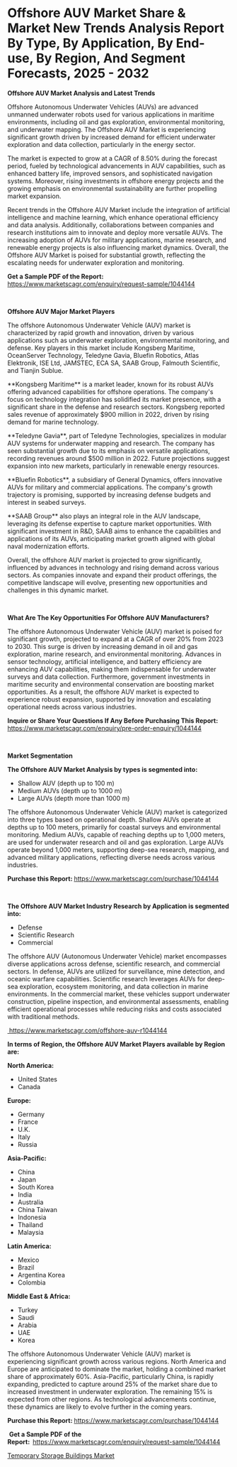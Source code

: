 <p><h1>Offshore AUV Market Share & Market New Trends Analysis Report By Type, By Application, By End-use, By Region, And Segment Forecasts, 2025 - 2032</h1></p><p><strong>Offshore AUV Market Analysis and Latest Trends</strong></p>
<p><p>Offshore Autonomous Underwater Vehicles (AUVs) are advanced unmanned underwater robots used for various applications in maritime environments, including oil and gas exploration, environmental monitoring, and underwater mapping. The Offshore AUV Market is experiencing significant growth driven by increased demand for efficient underwater exploration and data collection, particularly in the energy sector.</p><p>The market is expected to grow at a CAGR of 8.50% during the forecast period, fueled by technological advancements in AUV capabilities, such as enhanced battery life, improved sensors, and sophisticated navigation systems. Moreover, rising investments in offshore energy projects and the growing emphasis on environmental sustainability are further propelling market expansion. </p><p>Recent trends in the Offshore AUV Market include the integration of artificial intelligence and machine learning, which enhance operational efficiency and data analysis. Additionally, collaborations between companies and research institutions aim to innovate and deploy more versatile AUVs. The increasing adoption of AUVs for military applications, marine research, and renewable energy projects is also influencing market dynamics. Overall, the Offshore AUV Market is poised for substantial growth, reflecting the escalating needs for underwater exploration and monitoring.</p></p>
<p><strong>Get a Sample PDF of the Report:&nbsp;</strong> <a href="https://www.marketscagr.com/enquiry/request-sample/1044144?utm_campaign=3561&utm_medium=2&utm_source=Github&utm_content=ia&utm_term=08042025&utm_id=offshore-auv">https://www.marketscagr.com/enquiry/request-sample/1044144</a></p>
<p>&nbsp;</p>
<p><strong>Offshore AUV Major Market Players</strong></p>
<p><p>The offshore Autonomous Underwater Vehicle (AUV) market is characterized by rapid growth and innovation, driven by various applications such as underwater exploration, environmental monitoring, and defense. Key players in this market include Kongsberg Maritime, OceanServer Technology, Teledyne Gavia, Bluefin Robotics, Atlas Elektronik, ISE Ltd, JAMSTEC, ECA SA, SAAB Group, Falmouth Scientific, and Tianjin Sublue.</p><p>**Kongsberg Maritime** is a market leader, known for its robust AUVs offering advanced capabilities for offshore operations. The company's focus on technology integration has solidified its market presence, with a significant share in the defense and research sectors. Kongsberg reported sales revenue of approximately $900 million in 2022, driven by rising demand for marine technology.</p><p>**Teledyne Gavia**, part of Teledyne Technologies, specializes in modular AUV systems for underwater mapping and research. The company has seen substantial growth due to its emphasis on versatile applications, recording revenues around $500 million in 2022. Future projections suggest expansion into new markets, particularly in renewable energy resources.</p><p>**Bluefin Robotics**, a subsidiary of General Dynamics, offers innovative AUVs for military and commercial applications. The company's growth trajectory is promising, supported by increasing defense budgets and interest in seabed surveys.</p><p>**SAAB Group** also plays an integral role in the AUV landscape, leveraging its defense expertise to capture market opportunities. With significant investment in R&D, SAAB aims to enhance the capabilities and applications of its AUVs, anticipating market growth aligned with global naval modernization efforts.</p><p>Overall, the offshore AUV market is projected to grow significantly, influenced by advances in technology and rising demand across various sectors. As companies innovate and expand their product offerings, the competitive landscape will evolve, presenting new opportunities and challenges in this dynamic market.</p></p>
<p>&nbsp;</p>
<p><strong>What Are The Key Opportunities For Offshore AUV Manufacturers?</strong></p>
<p><p>The offshore Autonomous Underwater Vehicle (AUV) market is poised for significant growth, projected to expand at a CAGR of over 20% from 2023 to 2030. This surge is driven by increasing demand in oil and gas exploration, marine research, and environmental monitoring. Advances in sensor technology, artificial intelligence, and battery efficiency are enhancing AUV capabilities, making them indispensable for underwater surveys and data collection. Furthermore, government investments in maritime security and environmental conservation are boosting market opportunities. As a result, the offshore AUV market is expected to experience robust expansion, supported by innovation and escalating operational needs across various industries.</p></p>
<p><strong>Inquire or Share Your Questions If Any Before Purchasing This Report:</strong> <a href="https://www.marketscagr.com/enquiry/pre-order-enquiry/1044144?utm_campaign=3561&utm_medium=2&utm_source=Github&utm_content=ia&utm_term=08042025&utm_id=offshore-auv">https://www.marketscagr.com/enquiry/pre-order-enquiry/1044144</a></p>
<p>&nbsp;</p>
<p><strong>Market Segmentation</strong></p>
<p><strong>The Offshore AUV Market Analysis by types is segmented into:</strong></p>
<p><ul><li>Shallow AUV (depth up to 100 m)</li><li>Medium AUVs (depth up to 1000 m)</li><li>Large AUVs (depth more than 1000 m)</li></ul></p>
<p><p>The offshore Autonomous Underwater Vehicle (AUV) market is categorized into three types based on operational depth. Shallow AUVs operate at depths up to 100 meters, primarily for coastal surveys and environmental monitoring. Medium AUVs, capable of reaching depths up to 1,000 meters, are used for underwater research and oil and gas exploration. Large AUVs operate beyond 1,000 meters, supporting deep-sea research, mapping, and advanced military applications, reflecting diverse needs across various industries.</p></p>
<p><strong>Purchase this Report:&nbsp;</strong><a href="https://www.marketscagr.com/purchase/1044144?utm_campaign=3561&utm_medium=2&utm_source=Github&utm_content=ia&utm_term=08042025&utm_id=offshore-auv">https://www.marketscagr.com/purchase/1044144</a></p>
<p>&nbsp;</p>
<p><strong>The Offshore AUV Market Industry Research by Application is segmented into:</strong></p>
<p><ul><li>Defense</li><li>Scientific Research</li><li>Commercial</li></ul></p>
<p><p>The offshore AUV (Autonomous Underwater Vehicle) market encompasses diverse applications across defense, scientific research, and commercial sectors. In defense, AUVs are utilized for surveillance, mine detection, and oceanic warfare capabilities. Scientific research leverages AUVs for deep-sea exploration, ecosystem monitoring, and data collection in marine environments. In the commercial market, these vehicles support underwater construction, pipeline inspection, and environmental assessments, enabling efficient operational processes while reducing risks and costs associated with traditional methods.</p></p>
<p><a href="https://www.marketscagr.com/offshore-auv-r1044144?utm_campaign=3561&utm_medium=2&utm_source=Github&utm_content=ia&utm_term=08042025&utm_id=offshore-auv">&nbsp;https://www.marketscagr.com/offshore-auv-r1044144</a></p>
<p><strong>In terms of Region, the Offshore AUV Market Players available by Region are:</strong></p>
<p>
    <p> <strong> North America: </strong>
        <ul>
            <li>United States</li>
            <li>Canada</li>
        </ul>
        </p> 
    <p> <strong> Europe: </strong>
        <ul>
            <li>Germany</li>
            <li>France</li>
            <li>U.K.</li>
            <li>Italy</li>
            <li>Russia</li>
        </ul>
        </p> 
    <p> <strong> Asia-Pacific: </strong>
        <ul>
            <li>China</li>
            <li>Japan</li>
            <li>South Korea</li>
            <li>India</li>
            <li>Australia</li>
            <li>China Taiwan</li>
            <li>Indonesia</li>
            <li>Thailand</li>
            <li>Malaysia</li>
        </ul>
        </p> 
    <p> <strong> Latin America: </strong>
        <ul>
            <li>Mexico</li>
            <li>Brazil</li>
            <li>Argentina Korea</li>
            <li>Colombia</li>
        </ul>
        </p> 
    <p> <strong> Middle East & Africa: </strong>
        <ul>
            <li>Turkey</li>
            <li>Saudi</li>
            <li>Arabia</li>
            <li>UAE</li>
            <li>Korea</li>
        </ul>
    </p>
    </p>
<p><p>The offshore Autonomous Underwater Vehicle (AUV) market is experiencing significant growth across various regions. North America and Europe are anticipated to dominate the market, holding a combined market share of approximately 60%. Asia-Pacific, particularly China, is rapidly expanding, predicted to capture around 25% of the market share due to increased investment in underwater exploration. The remaining 15% is expected from other regions. As technological advancements continue, these dynamics are likely to evolve further in the coming years.</p></p>
<p><strong>Purchase this Report: </strong><a href="https://www.marketscagr.com/purchase/1044144?utm_campaign=3561&utm_medium=2&utm_source=Github&utm_content=ia&utm_term=08042025&utm_id=offshore-auv">https://www.marketscagr.com/purchase/1044144</a></p>
<p>&nbsp;<strong>Get a Sample PDF of the Report:&nbsp;&nbsp;</strong><a href="https://www.marketscagr.com/enquiry/request-sample/1044144?utm_campaign=3561&utm_medium=2&utm_source=Github&utm_content=ia&utm_term=08042025&utm_id=offshore-auv">https://www.marketscagr.com/enquiry/request-sample/1044144</a></p>
<p><strong></strong></p>
<p><p><a href="https://github.com/mudgeadamsvx/Market-Research-Report-List-1/blob/main/temporary-storage-buildings-market.md?utm_campaign=3561&utm_medium=2&utm_source=Github&utm_content=ia&utm_term=08042025&utm_id=offshore-auv">Temporary Storage Buildings Market</a></p></p>